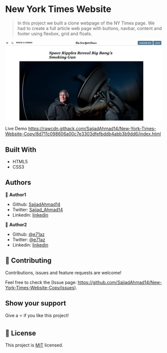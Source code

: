 # New York Times Website

> In this project we built a clone webpage of the NY Times page. We had to create a full article web page with buttons, navbar, content and footer using flexbox, grid and floats.

![screenshot](./images/nytimes.png)

Live Demo
https://rawcdn.githack.com/SajjadAhmad14/New-York-Times-Website-Copy/8d711c098606a00c7e3303dfefbddb4abb3b9dd6/index.html

## Built With

- HTML5
- CSS3

## Authors

👤 **Author1**

- Github: [SajjadAhmad14](https://github.com/SajjadAhmad14)
- Twitter: [Sajjad_Ahmad14](https://twitter.com/Sajjad_Ahmad14)
- Linkedin: [linkedin](https://www.linkedin.com/in/sajjad-ahmad-86102117a/)

👤 **Author2**

- Github: [@e71az](https://github.com/e71az)
- Twitter: [@e71az](https://twitter.com/e71az)
- Linkedin: [linkedin](https://www.linkedin.com/in/elias-casta%C3%B1eda-17a771115/)

## 🤝 Contributing

Contributions, issues and feature requests are welcome!

Feel free to check the [Issue page: https://github.com/SajjadAhmad14/New-York-Times-Website-Copy/issues).

## Show your support

Give a ⭐️ if you like this project!

## 📝 License

This project is [MIT](lic.url) licensed.
